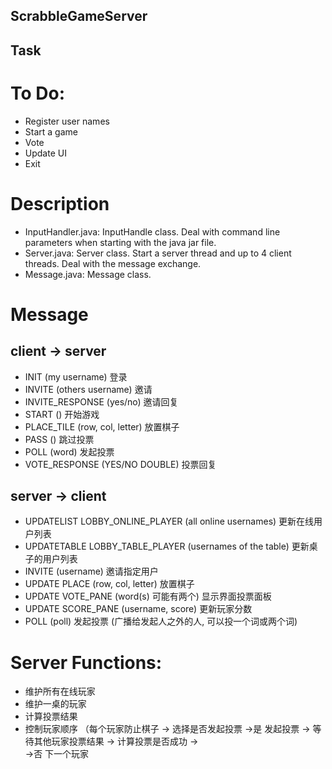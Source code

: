 ## ScrabbleGameServer

## Task
# To Do:
* Register user names
* Start a game
* Vote
* Update UI
* Exit

# Description
* InputHandler.java: InputHandle class. Deal with command line parameters when starting with the java jar file.
* Server.java: Server class. Start a server thread and up to 4 client threads. Deal with the message exchange.
* Message.java: Message class.

# Message
## client -> server  
* INIT (my username) 登录  
* INVITE (others username) 邀请  
* INVITE_RESPONSE (yes/no) 邀请回复  
* START () 开始游戏  
* PLACE_TILE (row, col, letter) 放置棋子  
* PASS () 跳过投票  
* POLL (word) 发起投票  
* VOTE_RESPONSE (YES/NO DOUBLE) 投票回复  


## server -> client  
* UPDATELIST LOBBY_ONLINE_PLAYER (all online usernames) 更新在线用户列表  
* UPDATETABLE LOBBY_TABLE_PLAYER (usernames of the table) 更新桌子的用户列表  
* INVITE (username) 邀请指定用户  
* UPDATE PLACE (row, col, letter) 放置棋子  
* UPDATE VOTE_PANE (word(s) 可能有两个) 显示界面投票面板
* UPDATE SCORE_PANE (username, score) 更新玩家分数  
* POLL (poll) 发起投票 (广播给发起人之外的人, 可以投一个词或两个词)  


# Server Functions:
* 维护所有在线玩家  
* 维护一桌的玩家  
* 计算投票结果  
* 控制玩家顺序 （每个玩家防止棋子 -> 选择是否发起投票 ->是  发起投票 -> 等待其他玩家投票结果 -> 计算投票是否成功 ->  
                                                    ->否  下一个玩家